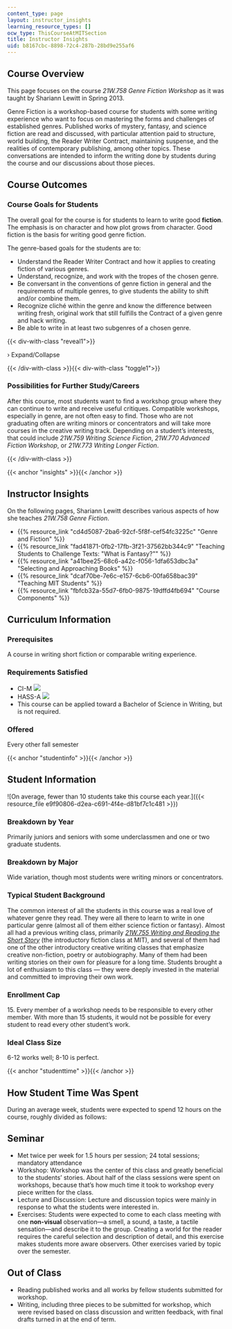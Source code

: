```yaml
---
content_type: page
layout: instructor_insights
learning_resource_types: []
ocw_type: ThisCourseAtMITSection
title: Instructor Insights
uid: b8167cbc-8898-72c4-287b-28bd9e255af6
---
```


Course Overview
---------------

This page focuses on the course _21W.758 Genre Fiction Workshop_ as it was taught by Shariann Lewitt in Spring 2013.

Genre Fiction is a workshop-based course for students with some writing experience who want to focus on mastering the forms and challenges of established genres. Published works of mystery, fantasy, and science fiction are read and discussed, with particular attention paid to structure, world building, the Reader Writer Contract, maintaining suspense, and the realities of contemporary publishing, among other topics. These conversations are intended to inform the writing done by students during the course and our discussions about those pieces.

Course Outcomes
---------------

### Course Goals for Students

The overall goal for the course is for students to learn to write good **fiction**. The emphasis is on character and how plot grows from character. Good fiction is the basis for writing good genre fiction.

The genre-based goals for the students are to:

*   Understand the Reader Writer Contract and how it applies to creating fiction of various genres.
*   Understand, recognize, and work with the tropes of the chosen genre.
*   Be conversant in the conventions of genre fiction in general and the requirements of multiple genres, to give students the ability to shift and/or combine them.
*   Recognize cliché within the genre and know the difference between writing fresh, original work that still fulfills the Contract of a given genre and hack writing.
*   Be able to write in at least two subgenres of a chosen genre.

{{< div-with-class "reveal1">}}

› Expand/Collapse

{{< /div-with-class >}}{{< div-with-class "toggle1">}}

### Possibilities for Further Study/Careers

After this course, most students want to find a workshop group where they can continue to write and receive useful critiques. Compatible workshops, especially in genre, are not often easy to find. Those who are not graduating often are writing minors or concentrators and will take more courses in the creative writing track. Depending on a student’s interests, that could include _21W.759 Writing Science Fiction_, _21W.770 Advanced Fiction Workshop_, or _21W.773 Writing Longer Fiction_.

{{< /div-with-class >}}

{{< anchor "insights" >}}{{< /anchor >}}

Instructor Insights
-------------------

On the following pages, Shariann Lewitt describes various aspects of how she teaches _21W.758 Genre Fiction_.

*   {{% resource_link "cd4d5087-2ba6-92cf-5f8f-cef54fc3225c" "Genre and Fiction" %}}
*   {{% resource_link "fad41871-0fb2-17fb-3f21-37562bb344c9" "Teaching Students to Challenge Texts: \"What is Fantasy?\"" %}}
*   {{% resource_link "a41bee25-68c6-a42c-f056-1dfa653dbc3a" "Selecting and Approaching Books" %}}
*   {{% resource_link "dcaf70be-7e6c-e157-6cb6-00fa658bac39" "Teaching MIT Students" %}}
*   {{% resource_link "fbfcb32a-55d7-6fb0-9875-19dffd4fb694" "Course Components" %}}

Curriculum Information
----------------------

### Prerequisites

A course in writing short fiction or comparable writing experience.

### Requirements Satisfied

*   CI-M ![](/images/educator/icon-question-cim.png)
*   HASS-A ![](/images/educator/icon-question-hass-a.png)
*   This course can be applied toward a Bachelor of Science in Writing, but is not required.

### Offered

Every other fall semester

{{< anchor "studentinfo" >}}{{< /anchor >}}

Student Information
-------------------

![On average, fewer than 10 students take this course each year.]({{< resource_file e9f90806-d2ea-c691-4f4e-d81bf7c1c481 >}})

### Breakdown by Year

Primarily juniors and seniors with some underclassmen and one or two graduate students.

### Breakdown by Major

Wide variation, though most students were writing minors or concentrators.

### Typical Student Background

The common interest of all the students in this course was a real love of whatever genre they read. They were all there to learn to write in one particular genre (almost all of them either science fiction or fantasy). Almost all had a previous writing class, primarily [_21W.755 Writing and Reading the Short Story_](/courses/21w-755-writing-and-reading-short-stories-spring-2012) (the introductory fiction class at MIT), and several of them had one of the other introductory creative writing classes that emphasize creative non-fiction, poetry or autobiography. Many of them had been writing stories on their own for pleasure for a long time. Students brought a lot of enthusiasm to this class — they were deeply invested in the material and committed to improving their own work.

### Enrollment Cap

15\. Every member of a workshop needs to be responsible to every other member. With more than 15 students, it would not be possible for every student to read every other student’s work.

### Ideal Class Size

6-12 works well; 8-10 is perfect.

{{< anchor "studenttime" >}}{{< /anchor >}}

How Student Time Was Spent
--------------------------

During an average week, students were expected to spend 12 hours on the course, roughly divided as follows:

Seminar
-------

*   Met twice per week for 1.5 hours per session; 24 total sessions; mandatory attendance
*   Workshop: Workshop was the center of this class and greatly beneficial to the students’ stories. About half of the class sessions were spent on workshops, because that’s how much time it took to workshop every piece written for the class.
*   Lecture and Discussion: Lecture and discussion topics were mainly in response to what the students were interested in.
*   Exercises: Students were expected to come to each class meeting with one **non-visual** observation—a smell, a sound, a taste, a tactile sensation—and describe it to the group. Creating a world for the reader requires the careful selection and description of detail, and this exercise makes students more aware observers. Other exercises varied by topic over the semester.

Out of Class
------------

*   Reading published works and all works by fellow students submitted for workshop.
*   Writing, including three pieces to be submitted for workshop, which were revised based on class discussion and written feedback, with final drafts turned in at the end of term.